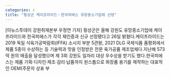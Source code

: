 ```yaml
---
categories: c
title: "횡성군 케이프라이드‧한국피에스 유망중소기업에 선정"
---
```

[이뉴스투데이 강원취재본부 우정연 기자] 횡성군은 올해 강원도 유망중소기업에 케이프라이드와 한국피에스가 각각 재인증과 신규 선정됐다고 26일 밝혔다.케이프라이드는 2019 독일 식육가공박람회(IFFA) 소시지 부분 5관왕, 2021 DLG 국제식품 품평회에서 제품 5종이 수상하는 등 기술력과 맛을 인정받은 전문 육가공품 제조업체다.지난해 573억 원의 매출을 달성했으며 제 3회 강원도 일자리 대상 우수상을 받기도 했다.한국피에스는 제품 기획‧디자인‧제조‧감리‧납품까지 원스톱으로 화장품 용기를 제작하는 대표적인 OEM(주문자 상표 부